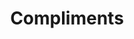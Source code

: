 ---
external_link: http://theoatmeal.com/comics/brain_compliments
layout: post
title: Compliments
type: Comic
source: "The Oatmeal"
---